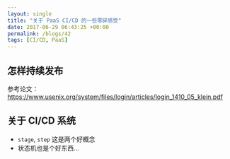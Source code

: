 ```yaml
---
layout: single
title: "关于 PaaS CI/CD 的一些零碎感受"
date: 2017-06-29 06:43:25 +00:00
permalink: /blogs/42
tags: [CI/CD, PaaS]
---
```

## 怎样持续发布

参考论文： <https://www.usenix.org/system/files/login/articles/login_1410_05_klein.pdf>

## 关于 CI/CD 系统

- `stage`, `step` 这是两个好概念
- 状态机也是个好东西...
